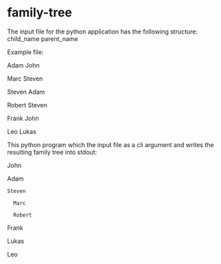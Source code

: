# family-tree
The input file for the python application has the following structure: child_name parent_name

Example file:

Adam John

Marc Steven
  
Steven Adam

Robert Steven

Frank John

Leo Lukas


This python program which the input file as a cli argument and writes the resulting family tree into stdout:

John

  Adam
  
    Steven
    
      Marc
      
      Robert
      
  Frank
  
Lukas

  Leo
